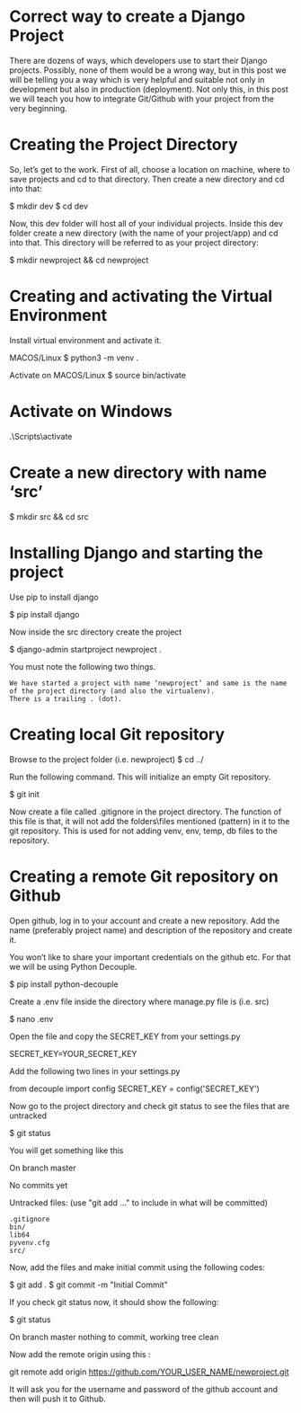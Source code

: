 # Correct way to create a Django Project

There are dozens of ways, which developers use to start their Django projects. Possibly, none of them would be a wrong way, but in this post we will be telling you a way which is very helpful and suitable not only in development but also in production (deployment). Not only this, in this post we will teach you how to integrate Git/Github with your project from the very beginning.

# Creating the Project Directory

So, let’s get to the work. First of all, choose a location on machine, where to save projects and cd to that directory. Then create a new directory and cd into that:

$ mkdir dev 
$ cd dev

Now, this dev folder will host all of your individual projects. Inside this dev folder create a new directory (with the name of your project/app) and cd into that. This directory will be referred to as your project directory:

$ mkdir newproject && cd newproject

# Creating and activating the Virtual Environment

Install virtual environment and activate it.

MACOS/Linux 
$ python3 -m venv .

Activate on MACOS/Linux
$ source bin/activate

# Activate on Windows
.\Scripts\activate

# Create a new directory with name ‘src’

$ mkdir src && cd src

# Installing Django and starting the project

Use pip to install django

$ pip install django

Now inside the src directory create the project

$ django-admin startproject newproject .

You must note the following two things.

    We have started a project with name ‘newproject’ and same is the name of the project directory (and also the virtualenv).
    There is a trailing . (dot).

# Creating local Git repository

Browse to the project folder (i.e. newproject) 
$ cd ../

Run the following command. This will initialize an empty Git repository.

$ git init

Now create a file called .gitignore in the project directory. The function of this file is that, it will not add the folders\files mentioned (pattern) in it to the git repository. This is used for not adding venv, env, temp, db files to the repository.

# Creating a remote Git repository on Github

Open github, log in to your account and create a new repository. Add the name (preferably project name) and description of the repository and create it.

You won’t like to share your important credentials on the github etc. For that we will be using Python Decouple.

$ pip install python-decouple

Create a .env file inside the directory where manage.py file is (i.e. src)

$ nano .env

Open the file and copy the SECRET_KEY from your settings.py

SECRET_KEY=YOUR_SECRET_KEY

Add the following two lines in your settings.py

from decouple import config
SECRET_KEY = config('SECRET_KEY')

Now go to the project directory and check git status to see the files that are untracked

$ git status

You will get something like this

On branch master

No commits yet

Untracked files:
  (use "git add <file>..." to include in what will be committed)

    .gitignore
    bin/
    lib64
    pyvenv.cfg
    src/

Now, add the files and make initial commit using the following codes:

$ git add .
$ git commit -m "Initial Commit"

If you check git status now, it should show the following:

$ git status

On branch master
nothing to commit, working tree clean

Now add the remote origin using this :

git remote add origin https://github.com/YOUR_USER_NAME/newproject.git

It will ask you for the username and password of the github account and then will push it to Github.